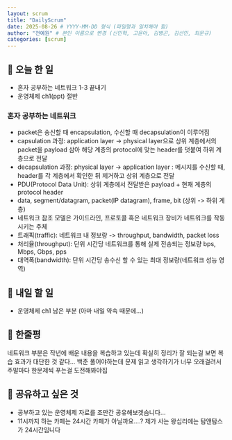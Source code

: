 ```yaml
---
layout: scrum
title: "DailyScrum"
date: 2025-08-26 # YYYY-MM-DD 형식 (파일명과 일치해야 함)
author: "전예원" # 본인 이름으로 변경 (신민혁, 고윤아, 김병곤, 김선민, 최문규)
categories: [scrum]
---
```


## 📝 오늘 한 일

- 혼자 공부하는 네트워크 1-3 끝내기
- 운영체제 ch1(ppt) 절반

### 혼자 공부하는 네트워크
- packet은 송신할 때 encapsulation, 수신할 때 decapsulation이 이루어짐
- capsulation 과정: application layer -> physical layer으로 상위 계층에서의 packet을 payload 삼아
 해당 계층의 protocol에 맞는 header를 덧붙여 하위 계층으로 전달
- decapsulation 과정: physical layer -> application layer : 메시지를 수신할 때, header를 각 계층에서 확인한 뒤 
 제거하고 상위 계층으로 전달
- PDU(Protocol Data Unit): 상위 계층에서 전달받은 payload + 현재 계층의 protocol header
- data, segment/datagram, packet(IP datagram), frame, bit (상위 -> 하위 계층)
- 네트워크 참조 모델은 가이드라인, 프로토콜 혹은 네트워크 장비가 네트워크를 작동시키는 주체
- 트래픽(traffic): 네트워크 내 정보량 -> throughput, bandwidth, packet loss
- 처리율(throughput): 단위 시간당 네트워크를 통해 실제 전송되는 정보량 bps, Mbps, Gbps, pps
- 대역폭(bandwidth): 단위 시간당 송수신 할 수 있는 최대 정보량(네트워크 성능 영역)

## 🎯 내일 할 일

- 운영체제 ch1 남은 부분 (아마 내일 약속 때문에...)

## 💭 한줄평
네트워크 부분은 작년에 배운 내용을 복습하고 있는데 확실히 정리가 잘 되는걸 보면 복습 효과가 
대단한 것 같다... 백준 풀어야하는데 문제 읽고 생각하기가 너무 오래걸려서 주말마다 한문제씩
푸는걸 도전해봐야집

## 🔗 공유하고 싶은 것
- 공부하고 있는 운영체제 자료를 조만간 공유해보겟슴니다...
- 11시까지 하는 카페는 24시간 카페가 아닐까요....? 제가 사는 왕십리에는 탐앤탐스가 24시간임니다


